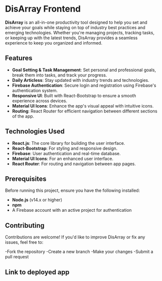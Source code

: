 # DisArray Frontend

**DisArray** is an all-in-one productivity tool designed to help you set and achieve your goals while staying on top of industry best practices and emerging technologies. Whether you're managing projects, tracking tasks, or keeping up with the latest trends, DisArray provides a seamless experience to keep you organized and informed.

## Features

- **Goal Setting & Task Management**: Set personal and professional goals, break them into tasks, and track your progress.
- **Daily Articless**: Stay updated with industry trends and technologies.
- **Firebase Authentication**: Secure login and registration using Firebase's authentication system.
- **Responsive UI**: Built with React-Bootstrap to ensure a smooth experience across devices.
- **Material UI Icons**: Enhance the app's visual appeal with intuitive icons.
- **Routing**: React Router for efficient navigation between different sections of the app.

## Technologies Used

- **React.js**: The core library for building the user interface.
- **React-Bootstrap**: For styling and responsive design.
- **Firebase**: User authentication and real-time database.
- **Material UI Icons**: For an enhanced user interface.
- **React Router**: For routing and navigation between app pages.

## Prerequisites

Before running this project, ensure you have the following installed:

- **Node.js** (v14.x or higher)
- **npm** 
- A Firebase account with an active project for authentication

## Contributing
Contributions are welcome! If you'd like to improve DisArray or fix any issues, feel free to:

-Fork the repository
-Create a new branch 
-Make your changes
-Submit a pull request

## Link to deployed app